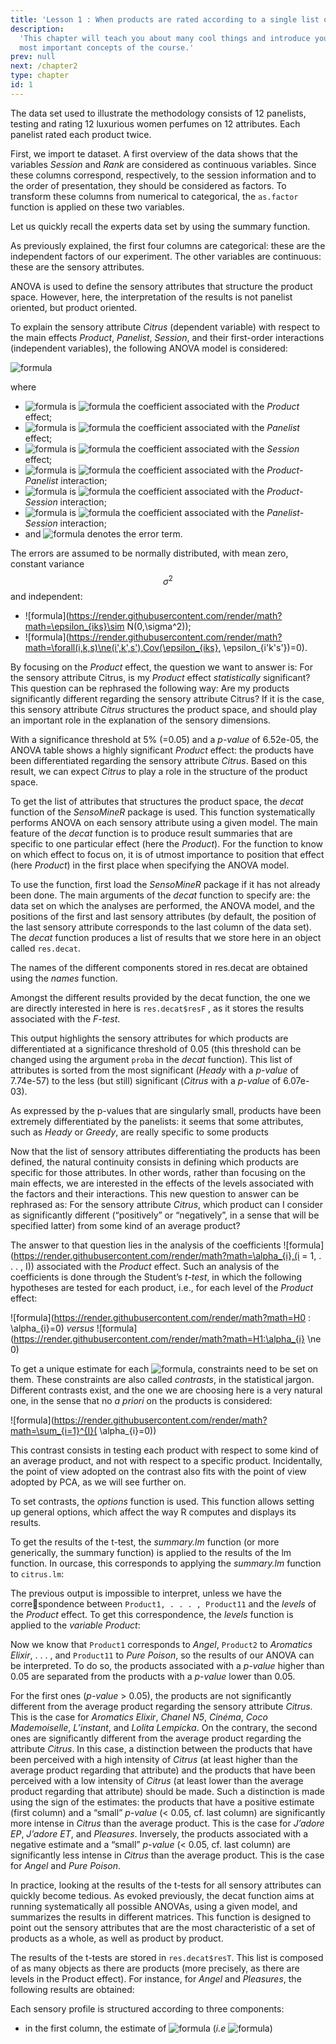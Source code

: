 ```yaml
---
title: 'Lesson 1 : When products are rated according to a single list of attributes'
description:
  'This chapter will teach you about many cool things and introduce you to the
  most important concepts of the course.'
prev: null
next: /chapter2
type: chapter
id: 1
---
```


<exercise id="1" title="Data, sensory issues, and notations" type="slides">

<slides source="chapter1_01">
</slides>

</exercise>

<exercise id="2" title="In practice">

The data set used to illustrate the methodology consists of 12 panelists, testing and rating 12 luxurious women perfumes on 12 attributes. Each panelist rated each product twice.

First, we import te dataset. A first overview of the data shows that the variables _Session_ and _Rank_ are considered as continuous variables. Since these columns correspond, respectively, to the session information and to the order of presentation, they should be considered as factors. To transform these columns from numerical to categorical, the `as.factor` function is applied on these two variables.

<codeblock id="01_01">
</codeblock>


Let us quickly recall the experts data set by using the summary function.

<codeblock id="02_01">
</codeblock>

As previously explained, the first four columns are categorical: these are the independent factors of our experiment. The other variables are continuous: these are the sensory attributes.

</exercise>

<exercise id="3" title="How can I get a list of the sensory attributes that structure the product space?">

ANOVA is used to define the sensory attributes that structure the product space. However, here, the interpretation of the results is not panelist oriented, but product oriented.

To explain the sensory attribute _Citrus_ (dependent variable) with respect to the main effects _Product_, _Panelist_, _Session_, and their first-order interactions (independent variables), the following ANOVA model is considered:

![formula](https://render.githubusercontent.com/render/math?math=Citrus_{iks}\sim\mu\+\alpha_{i}+\beta_{k}+\gamma_{s}+\alpha\beta_{ik}+\alpha\gamma_{is}+\beta\gamma_{ks}+\epsilon_{iks})
 
where

- ![formula](https://render.githubusercontent.com/render/math?math=\alpha_{i}) is ![formula](https://render.githubusercontent.com/render/math?math=i^{th}) the coefficient associated with the _Product_ effect;
- ![formula](https://render.githubusercontent.com/render/math?math=\beta_{k}) is ![formula](https://render.githubusercontent.com/render/math?math=k^{th}) the coefficient associated with the _Panelist_ effect;
- ![formula](https://render.githubusercontent.com/render/math?math=\gamma_{s}) is ![formula](https://render.githubusercontent.com/render/math?math=s^{th}) the coefficient associated with the _Session_ effect; 
- ![formula](https://render.githubusercontent.com/render/math?math=\alpha\beta_{ik}) is ![formula](https://render.githubusercontent.com/render/math?math=ik^{th}) the coefficient associated with the _Product-Panelist_ interaction;
- ![formula](https://render.githubusercontent.com/render/math?math=\alpha\gamma_{is}) is ![formula](https://render.githubusercontent.com/render/math?math=is^{th}) the coefficient associated with the _Product-Session_ interaction;
- ![formula](https://render.githubusercontent.com/render/math?math=\beta\gamma_{ks}) is ![formula](https://render.githubusercontent.com/render/math?math=ks^{th}) the coefficient associated with the _Panelist-Session_ interaction;
- and ![formula](https://render.githubusercontent.com/render/math?math=\epsilon_{iks}) denotes the error term.

The errors are assumed to be normally distributed, with mean zero, constant variance $$\sigma^2$$ and independent:

- ![formula](https://render.githubusercontent.com/render/math?math=\epsilon_{iks}\sim N(0,\sigma^2));
- ![formula](https://render.githubusercontent.com/render/math?math=\forall(i,k,s)\ne(i',k',s'),Cov(\epsilon_{iks}, \epsilon_{i'k's'})=0).

By focusing on the _Product_ effect, the question we want to answer is: For the sensory attribute Citrus, is my _Product_ effect _statistically_ significant? This question can be rephrased the following way: Are my products significantly different regarding the sensory attribute Citrus? If it is the case, this sensory attribute _Citrus_ structures the product space, and should play an important role in the explanation of the sensory dimensions.

<codeblock id="03_01">
</codeblock>

With a significance threshold at 5% (=0.05) and a _p-value_ of 6.52e-05, the ANOVA table shows a highly significant _Product_ effect: the products have been differentiated regarding the sensory attribute _Citrus_. Based on this result, we can expect _Citrus_ to play a role in the structure of the product space.

To get the list of attributes that structures the product space, the *decat* function of the *SensoMineR* package is used. This function systematically performs ANOVA on each sensory attribute using a given model. The main feature of the *decat* function is to produce result summaries that are specific to one particular effect (here the _Product_). For the function to know on which effect to focus on, it is of utmost importance to position that effect (here _Product_) in the first place when specifying the ANOVA model.

To use the function, first load the *SensoMineR* package if it has not already been done. The main arguments of the *decat* function to specify are: the data set on which the analyses are performed, the ANOVA model, and the positions of the first and last sensory attributes (by default, the position of the last sensory attribute corresponds to the last column of the data set). The *decat* function produces a list of results that we store here in an object called `res.decat`.

<codeblock id="04_01">
</codeblock>

The names of the different components stored in res.decat are obtained using the *names* function.

<codeblock id="05_01">
</codeblock>

Amongst the different results provided by the decat function, the one we are directly interested in here is `res.decat$resF` , as it stores the results associated with the _F-test_.

<codeblock id="06_01">
</codeblock>

This output highlights the sensory attributes for which products are differentiated at a significance threshold of 0.05 (this threshold can be changed using the argument `proba` in the *decat* function). This list of attributes is sorted from the most significant (_Heady_ with a _p-value_ of 7.74e-57) to the less (but still) significant (_Citrus_ with a _p-value_ of 6.07e-03).

As expressed by the p-values that are singularly small, products have been extremely differentiated by the panelists: it seems that some attributes, such as _Heady_ or _Greedy_, are really specific to some products

</exercise>

<exercise id="4" title="How can I get a sensory profile for each product?">

Now that the list of sensory attributes differentiating the products has been defined, the natural continuity consists in defining which products are specific for those attributes. In other words, rather than focusing on the main effects, we are interested in the effects of the levels associated with the factors and their interactions. This new question to answer can be rephrased as: For the sensory attribute _Citrus_, which product can I consider as significantly different (“positively” or “negatively”, in a sense that will be specified latter) from some kind of an average product?

The answer to that question lies in the analysis of the coefficients ![formula](https://render.githubusercontent.com/render/math?math=\alpha_{i},(i = 1, . . . , I)) associated with the _Product_ effect. Such an analysis of the coefficients is done through the Student’s _t-test_, in which the following hypotheses are tested for each product, i.e., for each level of the _Product_ effect:

![formula](https://render.githubusercontent.com/render/math?math=H0 : \alpha_{i}=0) _versus_ ![formula](https://render.githubusercontent.com/render/math?math=H1:\alpha_{i} \ne 0)

To get a unique estimate for each ![formula](https://render.githubusercontent.com/render/math?math=\alpha_{i}), constraints need to be set on them. These constraints are also called _contrasts_, in the statistical jargon. Different contrasts exist, and the one we are choosing here is a very natural one, in the sense that no _a priori_ on the products is considered:

![formula](https://render.githubusercontent.com/render/math?math=\sum_{i=1}^{I}( \alpha_{i}=0))

This contrast consists in testing each product with respect to some kind of an average product, and not with respect to a specific product. Incidentally, the point of view adopted on the contrast also fits with the point of view adopted by PCA, as we will see further on.

To set contrasts, the *options* function is used. This function allows setting up general options, which affect the way R computes and displays its results.

<codeblock id="07_01">
</codeblock>

To get the results of the t-test, the *summary.lm* function (or more generically, the summary function) is applied to the results of the lm function. In ourcase, this corresponds to applying the *summary.lm* function to `citrus.lm`:

<codeblock id="08_01">
</codeblock>

The previous output is impossible to interpret, unless we have the correspondence between `Product1, . . . , Product11` and the *levels* of the _Product_ effect. To get this correspondence, the *levels* function is applied to the _variable Product_:

<codeblock id="09_01">
</codeblock>

Now we know that `Product1` corresponds to _Angel_, `Product2` to _Aromatics Elixir_, . . . , and `Product11` to _Pure Poison_, so the results of our ANOVA can be interpreted. To do so, the products associated with a _p-value_ higher than 0.05 are separated from the products with a _p-value_ lower than 0.05.

For the first ones (_p-value_ > 0.05), the products are not significantly different from the average product regarding the sensory attribute _Citrus_. This is the case for _Aromatics Elixir_, _Chanel N5_, _Cinéma_, _Coco Mademoiselle_, _L’instant_, and _Lolita Lempicka_. On the contrary, the second ones are significantly different from the average product regarding the attribute _Citrus_. In this case, a distinction between the products that have been perceived with a high intensity of _Citrus_ (at least higher than the average product regarding that attribute) and the products that have been perceived with a low intensity of _Citrus_ (at least lower than the average product regarding that attribute) should be made. Such a distinction is made using the sign of the estimates: the products that have a positive estimate (first column) and a “small” _p-value_ (< 0.05, cf. last column) are significantly more intense in _Citrus_ than the average product. This is the case for _J’adore EP_, _J’adore ET_, and _Pleasures_. Inversely, the products associated with a negative estimate and a “small” _p-value_ (< 0.05, cf. last column) are significantly less intense in _Citrus_ than the average product. This is the case for _Angel_ and _Pure Poison_.

In practice, looking at the results of the t-tests for all sensory attributes can quickly become tedious. As evoked previously, the decat function aims at running systematically all possible ANOVAs, using a given model, and summarizes the results in different matrices. This function is designed to point out the sensory attributes that are the most characteristic of a set of products
as a whole, as well as product by product.

The results of the t-tests are stored in `res.decat$resT`. This list is composed of as many objects as there are products (more precisely, as there are levels in the Product effect). For instance, for _Angel_ and _Pleasures_, the following results are obtained:

<codeblock id="10_01">
</codeblock>

Each sensory profile is structured according to three components:

- in the first column, the estimate of ![formula](https://render.githubusercontent.com/render/math?math=\alpha_{i}) (_i.e_ ![formula](https://render.githubusercontent.com/render/math?math=\hate(\alpha_{i})))


</exercise>



